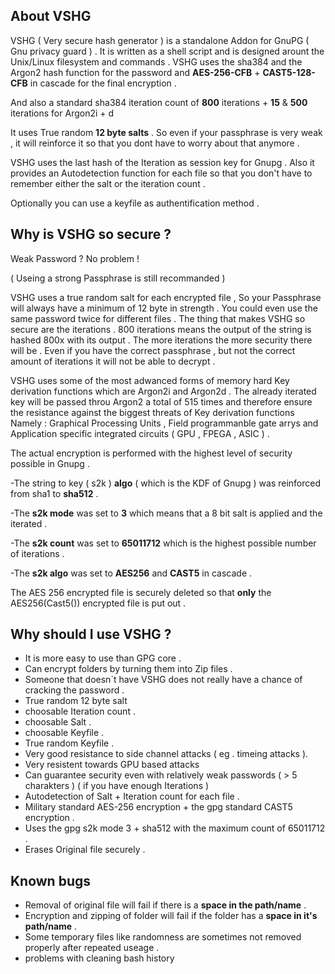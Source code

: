 About VSHG
-------------

VSHG ( Very secure hash generator ) is a standalone Addon for GnuPG ( Gnu privacy guard ) .
It is written as a shell script and is designed arount the Unix/Linux filesystem and commands . 
VSHG uses the sha384 and the Argon2 hash function for the password and 
**AES-256-CFB** + **CAST5-128-CFB** in cascade for the final encryption . 

And also a standard sha384 iteration count of **800** iterations + **15** & **500** iterations for Argon2i + d

It uses True random **12 byte salts** .
So even if your passphrase is very weak , it will reinforce it so that 
you dont have to worry about that anymore .

VSHG uses the last hash of the Iteration as session key for Gnupg .
Also it provides an Autodetection function for each file so that you
don't have to remember either the salt or the iteration count . 

Optionally you can use a keyfile as authentification method .

Why is VSHG so secure ?
-----------------------
Weak Password ? No problem !

( Useing a strong Passphrase is still recommanded ) 

VSHG uses a true random salt for each encrypted file , So your 
Passphrase will always have a minimum of 12 byte in strength .
You could even use the same password twice for different files .
The thing that makes VSHG so secure are the iterations .
800 iterations means the output of the string is hashed 800x 
with its output . 
The more iterations the more security there will be .
Even if you have the correct passphrase , but not the correct
amount of iterations it will not be able to decrypt .

VSHG uses some of the most adwanced forms of memory hard Key derivation functions which are 
Argon2i and Argon2d . The already iterated key will be passed throu Argon2 a total of 515 times 
and therefore ensure the resistance against the biggest threats of Key derivation functions 
Namely : Graphical Processing Units , Field programmanble gate arrys and 
Application specific integrated circuits ( GPU , FPEGA , ASIC ) .

The actual encryption is performed with the highest level of security possible in Gnupg . 

-The string to key ( s2k ) **algo** ( which is the KDF of Gnupg ) was reinforced from sha1 to **sha512** . 

-The **s2k mode** was set to **3** which means that a 8 bit salt is applied and the iterated .

-The **s2k count** was set to **65011712** which is the highest possible number of iterations . 

-The **s2k algo** was set to **AES256** and **CAST5** in cascade . 

The AES 256 encrypted file is securely deleted so that **only** the AES256(Cast5()) encrypted file is put out . 

Why should I use VSHG ? 
-----------------------
* It is more easy to use than GPG core . 
* Can encrypt folders by turning them into Zip files .
* Someone that doesn´t have VSHG does not really have a chance of cracking the password .
* True random 12 byte salt 
* choosable Iteration count .
* choosable Salt . 
* choosable Keyfile .
* True random Keyfile . 
* Very good resistance to side channel attacks ( eg . timeing attacks ).
* Very resistent towards GPU based attacks 
* Can guarantee security even with relatively weak passwords ( > 5 charakters )
  ( if you have enough Iterations ) 
* Autodetection of Salt + Iteration count for each file . 
* Military standard AES-256 encryption + the gpg standard CAST5 encryption .
* Uses the gpg s2k mode 3 + sha512 with the maximum count of 65011712 .
* Erases Original file securely .

Known bugs
------------

* Removal of original file will fail if there is a **space in the path/name** . 
* Encryption and zipping of folder will fail if the folder has a **space in it's path/name** . 
* Some temporary files like randomness are sometimes not removed properly after repeated useage .  
* problems with cleaning bash history 
